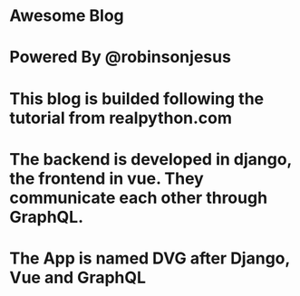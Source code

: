 # Awesome Blog

# Powered By @robinsonjesus

# This blog is builded following the tutorial from realpython.com

# The backend is developed in django, the frontend in vue. They communicate each other through GraphQL. 

# The App is named DVG after Django, Vue and GraphQL
